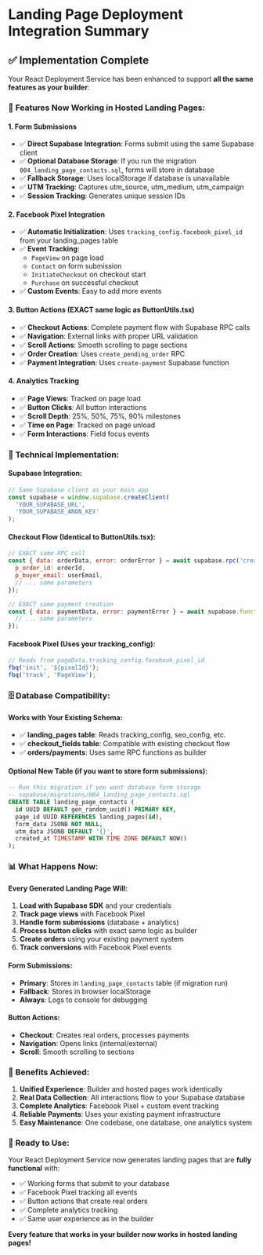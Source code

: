 # Landing Page Deployment Integration Summary

## ✅ Implementation Complete

Your React Deployment Service has been enhanced to support **all the same features as your builder**:

### 🚀 **Features Now Working in Hosted Landing Pages:**

#### 1. **Form Submissions** 
- ✅ **Direct Supabase Integration**: Forms submit using the same Supabase client
- ✅ **Optional Database Storage**: If you run the migration `004_landing_page_contacts.sql`, forms will store in database
- ✅ **Fallback Storage**: Uses localStorage if database is unavailable
- ✅ **UTM Tracking**: Captures utm_source, utm_medium, utm_campaign
- ✅ **Session Tracking**: Generates unique session IDs

#### 2. **Facebook Pixel Integration**
- ✅ **Automatic Initialization**: Uses `tracking_config.facebook_pixel_id` from your landing_pages table
- ✅ **Event Tracking**: 
  - `PageView` on page load
  - `Contact` on form submission
  - `InitiateCheckout` on checkout start
  - `Purchase` on successful checkout
- ✅ **Custom Events**: Easy to add more events

#### 3. **Button Actions** (EXACT same logic as ButtonUtils.tsx)
- ✅ **Checkout Actions**: Complete payment flow with Supabase RPC calls
- ✅ **Navigation**: External links with proper URL validation
- ✅ **Scroll Actions**: Smooth scrolling to page sections
- ✅ **Order Creation**: Uses `create_pending_order` RPC
- ✅ **Payment Integration**: Uses `create-payment` Supabase function

#### 4. **Analytics Tracking**
- ✅ **Page Views**: Tracked on page load
- ✅ **Button Clicks**: All button interactions
- ✅ **Scroll Depth**: 25%, 50%, 75%, 90% milestones
- ✅ **Time on Page**: Tracked on page unload
- ✅ **Form Interactions**: Field focus events

### 🔧 **Technical Implementation:**

#### Supabase Integration:
```javascript
// Same Supabase client as your main app
const supabase = window.supabase.createClient(
  'YOUR_SUPABASE_URL',
  'YOUR_SUPABASE_ANON_KEY'
);
```

#### Checkout Flow (Identical to ButtonUtils.tsx):
```javascript
// EXACT same RPC call
const { data: orderData, error: orderError } = await supabase.rpc('create_pending_order', {
  p_order_id: orderId,
  p_buyer_email: userEmail,
  // ... same parameters
});

// EXACT same payment creation
const { data: paymentData, error: paymentError } = await supabase.functions.invoke('create-payment', {
  // ... same parameters
});
```

#### Facebook Pixel (Uses your tracking_config):
```javascript
// Reads from pageData.tracking_config.facebook_pixel_id
fbq('init', '${pixelId}');
fbq('track', 'PageView');
```

### 🗄️ **Database Compatibility:**

#### Works with Your Existing Schema:
- ✅ **landing_pages table**: Reads tracking_config, seo_config, etc.
- ✅ **checkout_fields table**: Compatible with existing checkout flow
- ✅ **orders/payments**: Uses same RPC functions as builder

#### Optional New Table (if you want to store form submissions):
```sql
-- Run this migration if you want database form storage
-- supabase/migrations/004_landing_page_contacts.sql
CREATE TABLE landing_page_contacts (
  id UUID DEFAULT gen_random_uuid() PRIMARY KEY,
  page_id UUID REFERENCES landing_pages(id),
  form_data JSONB NOT NULL,
  utm_data JSONB DEFAULT '{}',
  created_at TIMESTAMP WITH TIME ZONE DEFAULT NOW()
);
```

### 📊 **What Happens Now:**

#### Every Generated Landing Page Will:
1. **Load with Supabase SDK** and your credentials
2. **Track page views** with Facebook Pixel
3. **Handle form submissions** (database + analytics)
4. **Process button clicks** with exact same logic as builder
5. **Create orders** using your existing payment system
6. **Track conversions** with Facebook Pixel events

#### Form Submissions:
- **Primary**: Stores in `landing_page_contacts` table (if migration run)
- **Fallback**: Stores in browser localStorage
- **Always**: Logs to console for debugging

#### Button Actions:
- **Checkout**: Creates real orders, processes payments
- **Navigation**: Opens links (internal/external)
- **Scroll**: Smooth scrolling to sections

### 🎯 **Benefits Achieved:**

1. **Unified Experience**: Builder and hosted pages work identically
2. **Real Data Collection**: All interactions flow to your Supabase database
3. **Complete Analytics**: Facebook Pixel + custom event tracking
4. **Reliable Payments**: Uses your existing payment infrastructure
5. **Easy Maintenance**: One codebase, one database, one analytics system

### 🚀 **Ready to Use:**

Your React Deployment Service now generates landing pages that are **fully functional** with:
- ✅ Working forms that submit to your database
- ✅ Facebook Pixel tracking all events
- ✅ Button actions that create real orders
- ✅ Complete analytics tracking
- ✅ Same user experience as in the builder

**Every feature that works in your builder now works in hosted landing pages!**
